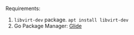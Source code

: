 Requirements:

1. `libvirt-dev` package. `apt install libvirt-dev`
2. Go Package Manager: [Glide](https://github.com/Masterminds/glide)
